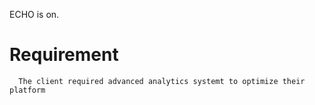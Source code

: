 ECHO is on.

# Requirement
      The client required advanced analytics systemt to optimize their platform 